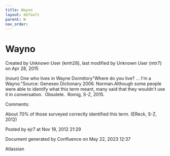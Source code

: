 ```yaml
---
title: Wayno
layout: default
parent: W
nav_order:
---
```


# Wayno

Created by  Unknown User (kmh28), last modified by  Unknown User (mtr7) on Apr 28, 2015

(noun) One who lives in Wayne Dormitory&quot;Where do you live? ... I'm a Wayno.&quot;Source: Geneseo Dictionary 2006. Norman.Although some people were able to identify what this term meant, many said that they wouldn't use it in conversation.  Obsolete.  Romig, S-Z, 2015.

Comments:

About 70% of those surveyed correctly identified this term. (EReck, S-Z, 2012)

Posted by ejr7 at Nov 19, 2012 21:29

Document generated by Confluence on May 22, 2023 12:37

Atlassian
